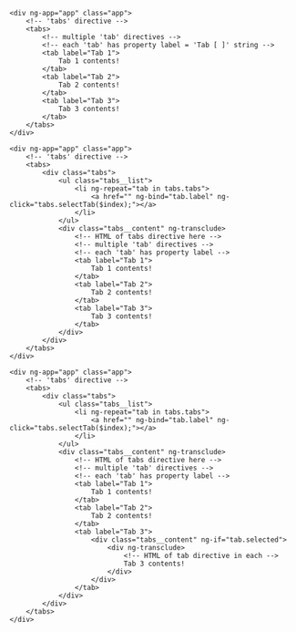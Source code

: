 <!-- KEY: the HTML view of X directive is inserted into the template at the element with 'ng-transclude' attribute -->

<!-- ORIGINAL -->
    <div ng-app="app" class="app">
        <!-- 'tabs' directive -->
        <tabs>
            <!-- multiple 'tab' directives -->
            <!-- each 'tab' has property label = 'Tab [ ]' string -->
            <tab label="Tab 1">
                Tab 1 contents!
            </tab>
            <tab label="Tab 2">
                Tab 2 contents!
            </tab>
            <tab label="Tab 3">
                Tab 3 contents!
            </tab>
        </tabs>
    </div>

<!-- with Tabs template -->
    <div ng-app="app" class="app">
        <!-- 'tabs' directive -->
        <tabs>
            <div class="tabs">
                <ul class="tabs__list">
                    <li ng-repeat="tab in tabs.tabs">
                        <a href="" ng-bind="tab.label" ng-click="tabs.selectTab($index);"></a>
                    </li>
                </ul>
                <div class="tabs__content" ng-transclude>
                    <!-- HTML of tabs directive here -->
                    <!-- multiple 'tab' directives -->
                    <!-- each 'tab' has property label -->
                    <tab label="Tab 1">
                        Tab 1 contents!
                    </tab>
                    <tab label="Tab 2">
                        Tab 2 contents!
                    </tab>
                    <tab label="Tab 3">
                        Tab 3 contents!
                    </tab>
                </div>
            </div>
        </tabs>
    </div>

<!-- with Tab template -->
    <div ng-app="app" class="app">
        <!-- 'tabs' directive -->
        <tabs>
            <div class="tabs">
                <ul class="tabs__list">
                    <li ng-repeat="tab in tabs.tabs">
                        <a href="" ng-bind="tab.label" ng-click="tabs.selectTab($index);"></a>
                    </li>
                </ul>
                <div class="tabs__content" ng-transclude>
                    <!-- HTML of tabs directive here -->
                    <!-- multiple 'tab' directives -->
                    <!-- each 'tab' has property label -->
                    <tab label="Tab 1">
                        Tab 1 contents!
                    </tab>
                    <tab label="Tab 2">
                        Tab 2 contents!
                    </tab>
                    <tab label="Tab 3"> 
                        <div class="tabs__content" ng-if="tab.selected">
                            <div ng-transclude>
                                <!-- HTML of tab directive in each -->
                                Tab 3 contents!
                            </div>
                        </div>   
                    </tab>
                </div>
            </div>
        </tabs>
    </div>